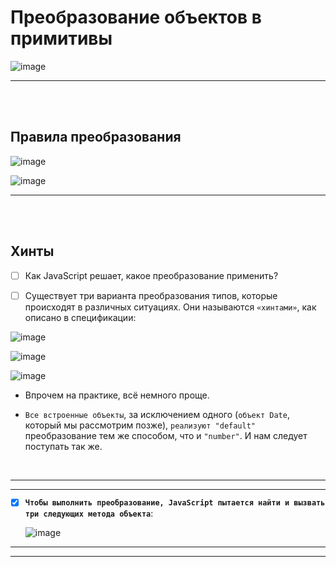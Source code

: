 # Преобразование объектов в примитивы

![image](https://github.com/acidshotgun/learn-js-vanilla/assets/117285472/da395e76-c9c1-4745-b936-cdb872f46f39)

<hr>
<br>
<br>

<h2>Правила преобразования</h2>

![image](https://github.com/acidshotgun/learn-js-vanilla/assets/117285472/f3d9c53c-dcb5-423c-9d79-abfb9b73ed09)

![image](https://github.com/acidshotgun/learn-js-vanilla/assets/117285472/6b4ce2a4-88fc-46be-8c02-d7fa1686c4be)


<hr>
<br>
<br>

<h2>Хинты</h2>

- [ ] Как JavaScript решает, какое преобразование применить?

- [ ] Существует три варианта преобразования типов, которые происходят в различных ситуациях. Они называются `«хинтами»`, как описано в спецификации:

![image](https://github.com/acidshotgun/learn-js-vanilla/assets/117285472/4f59ab61-497f-4f6a-b7b3-c797a0bcd106)

![image](https://github.com/acidshotgun/learn-js-vanilla/assets/117285472/03fe0655-9938-41ff-a1d8-34cb3a776e7a)

![image](https://github.com/acidshotgun/learn-js-vanilla/assets/117285472/b5766e5d-3855-440f-b7f1-01b676f67c7c)

  + Впрочем на практике, всё немного проще.

  + `Все встроенные объекты`, за исключением одного (`объект Date`, который мы рассмотрим позже), `реализуют "default"` преобразование тем же способом, что и `"number"`. И нам следует поступать так же.

<br>

<hr>
<hr>

- [x] **`Чтобы выполнить преобразование, JavaScript пытается найти и вызвать три следующих метода объекта`**:

  ![image](https://github.com/acidshotgun/learn-js-vanilla/assets/117285472/229f4dc9-cf64-49ce-a439-efa536f36ee8)

<hr>
<hr>


